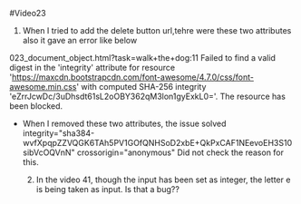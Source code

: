 #Video23
1. When I tried to add the delete button url,tehre were these two attributes also it gave an error like below

  023_document_object.html?task=walk+the+dog:11 Failed to find a valid digest in the 'integrity' attribute for resource   'https://maxcdn.bootstrapcdn.com/font-awesome/4.7.0/css/font-awesome.min.css' with computed SHA-256 integrity 'eZrrJcwDc/3uDhsdt61sL2oOBY362qM3lon1gyExkL0='. The resource has been blocked.

- When I removed these two attributes, the issue solved
    integrity="sha384-wvfXpqpZZVQGK6TAh5PV1GOfQNHSoD2xbE+QkPxCAF1NEevoEH3S10sibVcOQVnN" 
    crossorigin="anonymous"
  Did not check the reason for this.


  2. In the video 41, though the input has been set as integer, the letter e is being taken as input. Is that a bug??
